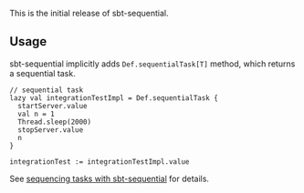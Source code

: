 This is the initial release of sbt-sequential.

Usage
-----

sbt-sequential implicitly adds `Def.sequentialTask[T]` method, which returns a sequential task.

    // sequential task
    lazy val integrationTestImpl = Def.sequentialTask {
      startServer.value
      val n = 1
      Thread.sleep(2000)
      stopServer.value
      n
    }

    integrationTest := integrationTestImpl.value

See [sequencing tasks with sbt-sequential](http://eed3si9n.com/sequencing-tasks-with-sbt-sequential) for details.
